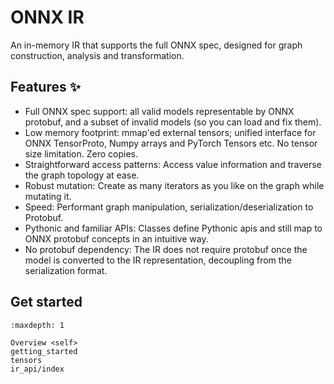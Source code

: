 # ONNX IR

An in-memory IR that supports the full ONNX spec, designed for graph construction, analysis and transformation.

## Features ✨

- Full ONNX spec support: all valid models representable by ONNX protobuf, and a subset of invalid models (so you can load and fix them).
- Low memory footprint: mmap'ed external tensors; unified interface for ONNX TensorProto, Numpy arrays and PyTorch Tensors etc. No tensor size limitation. Zero copies.
- Straightforward access patterns: Access value information and traverse the graph topology at ease.
- Robust mutation: Create as many iterators as you like on the graph while mutating it.
- Speed: Performant graph manipulation, serialization/deserialization to Protobuf.
- Pythonic and familiar APIs: Classes define Pythonic apis and still map to ONNX protobuf concepts in an intuitive way.
- No protobuf dependency: The IR does not require protobuf once the model is converted to the IR representation, decoupling from the serialization format.

## Get started

```{toctree}
:maxdepth: 1

Overview <self>
getting_started
tensors
ir_api/index
```
